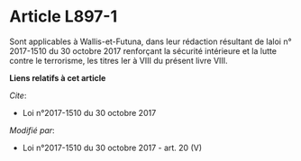 # Article L897-1

Sont applicables à Wallis-et-Futuna, dans leur rédaction résultant de laloi n° 2017-1510 du 30 octobre 2017 renforçant la
sécurité intérieure et la lutte contre le terrorisme, les titres Ier à VIII du présent livre VIII.

**Liens relatifs à cet article**

_Cite_:

  - Loi n°2017-1510 du 30 octobre 2017

_Modifié par_:

  - Loi n°2017-1510 du 30 octobre 2017 - art. 20 (V)

